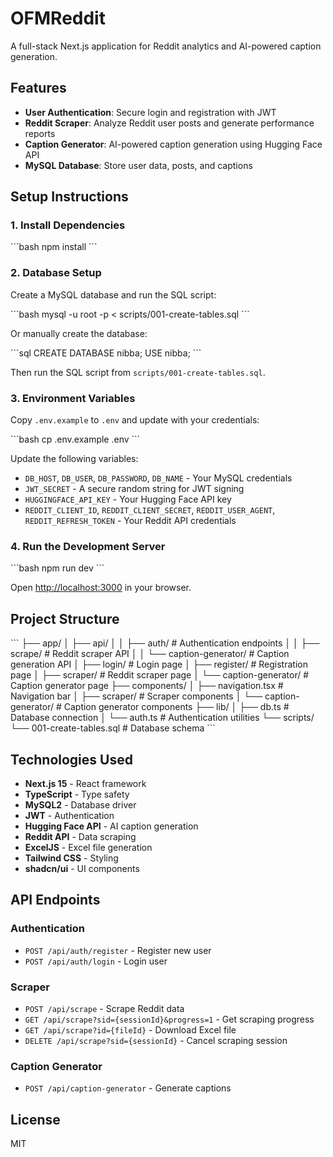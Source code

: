 # OFMReddit

A full-stack Next.js application for Reddit analytics and AI-powered caption generation.

## Features

- **User Authentication**: Secure login and registration with JWT
- **Reddit Scraper**: Analyze Reddit user posts and generate performance reports
- **Caption Generator**: AI-powered caption generation using Hugging Face API
- **MySQL Database**: Store user data, posts, and captions

## Setup Instructions

### 1. Install Dependencies

\`\`\`bash
npm install
\`\`\`

### 2. Database Setup

Create a MySQL database and run the SQL script:

\`\`\`bash
mysql -u root -p < scripts/001-create-tables.sql
\`\`\`

Or manually create the database:

\`\`\`sql
CREATE DATABASE nibba;
USE nibba;
\`\`\`

Then run the SQL script from `scripts/001-create-tables.sql`.

### 3. Environment Variables

Copy `.env.example` to `.env` and update with your credentials:

\`\`\`bash
cp .env.example .env
\`\`\`

Update the following variables:
- `DB_HOST`, `DB_USER`, `DB_PASSWORD`, `DB_NAME` - Your MySQL credentials
- `JWT_SECRET` - A secure random string for JWT signing
- `HUGGINGFACE_API_KEY` - Your Hugging Face API key
- `REDDIT_CLIENT_ID`, `REDDIT_CLIENT_SECRET`, `REDDIT_USER_AGENT`, `REDDIT_REFRESH_TOKEN` - Your Reddit API credentials

### 4. Run the Development Server

\`\`\`bash
npm run dev
\`\`\`

Open [http://localhost:3000](http://localhost:3000) in your browser.

## Project Structure

\`\`\`
├── app/
│   ├── api/
│   │   ├── auth/          # Authentication endpoints
│   │   ├── scrape/        # Reddit scraper API
│   │   └── caption-generator/  # Caption generation API
│   ├── login/             # Login page
│   ├── register/          # Registration page
│   ├── scraper/           # Reddit scraper page
│   └── caption-generator/ # Caption generator page
├── components/
│   ├── navigation.tsx     # Navigation bar
│   ├── scraper/           # Scraper components
│   └── caption-generator/ # Caption generator components
├── lib/
│   ├── db.ts             # Database connection
│   └── auth.ts           # Authentication utilities
└── scripts/
    └── 001-create-tables.sql  # Database schema
\`\`\`

## Technologies Used

- **Next.js 15** - React framework
- **TypeScript** - Type safety
- **MySQL2** - Database driver
- **JWT** - Authentication
- **Hugging Face API** - AI caption generation
- **Reddit API** - Data scraping
- **ExcelJS** - Excel file generation
- **Tailwind CSS** - Styling
- **shadcn/ui** - UI components

## API Endpoints

### Authentication
- `POST /api/auth/register` - Register new user
- `POST /api/auth/login` - Login user

### Scraper
- `POST /api/scrape` - Scrape Reddit data
- `GET /api/scrape?sid={sessionId}&progress=1` - Get scraping progress
- `GET /api/scrape?id={fileId}` - Download Excel file
- `DELETE /api/scrape?sid={sessionId}` - Cancel scraping session

### Caption Generator
- `POST /api/caption-generator` - Generate captions

## License

MIT
